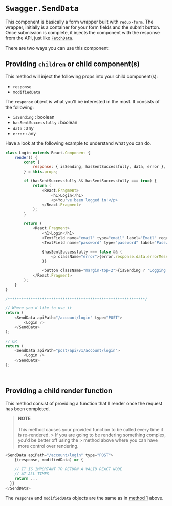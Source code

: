 # `Swagger.SendData`

This component is basically a form wrapper built with `redux-form`. The wrapper, initially is a container for your form fields and the submit button. Once submission is complete, it injects the component with the response from the API, just like [`FetchData`](FetchData.md).

There are two ways you can use this component:

## Providing `children` or child component(s)

This method will inject the following props into your child component(s):

- `response`
- `modifiedData`

The `response` object is what you'll be interested in the most. It consists of the following:

- `isSending` : boolean
- `hasSentSuccessfully` : boolean
- `data` : any
- `error` : any

Have a look at the following example to understand what you can do.

```js
class Login extends React.Component {
	render() {
		const {
			response: { isSending, hasSentSuccessfully, data, error },
		} = this.props;

		if (hasSentSuccessfully && hasSentSuccessfully === true) {
			return (
				<React.Fragment>
					<h1>Login</h1>
					<p>You've been logged in!</p>
				</React.Fragment>
			);
		}

		return (
			<React.Fragment>
				<h1>Login</h1>
				<TextField name="email" type="email" label="Email" required />
				<TextField name="password" type="password" label="Password" required />

				{hasSentSuccessfully === false && (
					<p className="error">{error.response.data.errorMessage}</p>
				)}

				<button className="margin-top-2">{isSending ? 'Logging in ...' : 'Login'}</button>
			</React.Fragment>
		);
	}
}

/************************************************************/

// Where you'd like to use it
return (
	<SendData apiPath="/account/login" type="POST">
		<Login />
	</SendData>
);

// OR
return (
	<SendData apiPath="post/api/v1/account/login">
		<Login />
	</SendData>
);
```

<br />

## Providing a child render function

This method consist of providing a function that'll render once the request has been completed.

> **NOTE** <br /><br />
> This method causes your provided function to be called every time it is re-rendered. > If you are going to be rendering something complex, you'd be better off using the > method above where you can have more control over rendering.

```js
<SendData apiPath="/account/login" type="POST">
	{(response, modifiedData) => {

    // IT IS IMPORTANT TO RETURN A VALID REACT NODE
    // AT ALL TIMES
    return ...
  }}
</SendData>
```

The `response` and `modifiedData` objects are the same as in [method 1](#providing-children-or-child-components) above.
